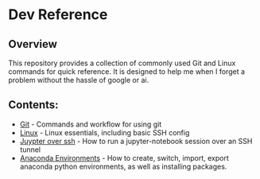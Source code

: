 # Dev Reference

## Overview
This repository provides a collection of commonly used Git and Linux commands for quick reference. It is designed to help me when I forget a problem without the hassle of google or ai.

## Contents:
* [Git](https://github.com/afinemax/dev-reference/blob/master/git_commands.md) - Commands and workflow for using git
* [Linux](https://github.com/afinemax/dev-reference/blob/master/linux.md) - Linux essentials, including basic SSH config
* [Juypter over ssh](https://github.com/afinemax/dev-reference/blob/master/jupyter_over_ssh.md) - How to run a jupyter-notebook session over an SSH tunnel 
* [Anaconda Environments](https://github.com/afinemax/dev-reference/blob/master/managing_python_conda_envs.md) - How to create, switch, import, export anaconda python environments, as well as installing packages. 
